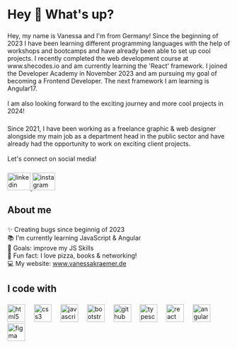 <h1 align="left">Hey 👋 What's up?</h1>

###

<p align="left">Hey, my name is Vanessa and I'm from Germany! Since the beginning of 2023 I have been learning different programming languages with the help of workshops and bootcamps and have already been able to set up cool projects. I recently completed the web development course at www.shecodes.io and am currently learning the 'React' framework. I joined the Developer Academy in November 2023 and am pursuing my goal of becoming a Frontend Developer. The next framework I am learning is Angular17. <br><br>I am also looking forward to the exciting journey and more cool projects in 2024!</p>

###

<p align="left">Since 2021, I have been working as a freelance graphic & web designer alongside my main job as a department head in the public sector and have already had the opportunity to work on exciting client projects.<br><br>Let's connect on social media!</p>

###

<div align="left">
  <a href="https://www.linkedin.com/in/vanessa-josy/" target="_blank">
    <img src="https://raw.githubusercontent.com/maurodesouza/profile-readme-generator/master/src/assets/icons/social/linkedin/default.svg" width="52" height="40" alt="linkedin logo"  />
  </a>
  <a href="https://www.instagram.com/vanessakraemer.de/" target="_blank">
    <img src="https://raw.githubusercontent.com/maurodesouza/profile-readme-generator/master/src/assets/icons/social/instagram/default.svg" width="52" height="40" alt="instagram logo"  />
  </a>
</div>

###

<h2 align="left">About me</h2>

###

<p align="left">✨ Creating bugs since beginnig of 2023<br>📚 I'm currently learning JavaScript & Angular<br>🎯 Goals: improve my JS Skills <br>🎲 Fun fact: I love pizza, books & networking!<br>💻 My website: <a href="https://www.vanessakraemer.de">www.vanessakraemer.de</a></p>

###

<h2 align="left">I code with</h2>

###

<div align="left">
  <img src="https://cdn.jsdelivr.net/gh/devicons/devicon/icons/html5/html5-original.svg" height="40" alt="html5 logo"  />
  <img width="12" />
  <img src="https://cdn.jsdelivr.net/gh/devicons/devicon/icons/css3/css3-original.svg" height="40" alt="css3 logo"  />
  <img width="12" />
  <img src="https://cdn.jsdelivr.net/gh/devicons/devicon/icons/javascript/javascript-original.svg" height="40" alt="javascript logo"  />
  <img width="12" />
  <img src="https://cdn.jsdelivr.net/gh/devicons/devicon/icons/bootstrap/bootstrap-original.svg" height="40" alt="bootstrap logo"  />
  <img width="12" />
  <img src="https://cdn.jsdelivr.net/gh/devicons/devicon/icons/github/github-original.svg" height="40" alt="github logo"  />
  <img width="12" />
  <img src="https://cdn.jsdelivr.net/gh/devicons/devicon/icons/typescript/typescript-original.svg" height="40" alt="typescript logo"  />
  <img width="12" />
  <img src="https://cdn.jsdelivr.net/gh/devicons/devicon/icons/react/react-original.svg" height="40" alt="react logo"  />
  <img width="12" />
  <img src="https://cdn.jsdelivr.net/gh/devicons/devicon/icons/angularjs/angularjs-original.svg" height="40" alt="angularjs logo"  />
  <img width="12" />
  <img src="https://cdn.jsdelivr.net/gh/devicons/devicon/icons/figma/figma-original.svg" height="40" alt="figma logo"  />
</div>

###
